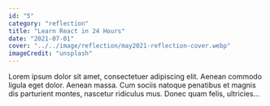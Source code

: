```yaml
---
id: "5"
category: "reflection"
title: "Learn React in 24 Hours"
date: "2021-07-01"
cover: "../../image/reflection/may2021-reflection-cover.webp"
imageCredit: "unsplash"
---
```


Lorem ipsum dolor sit amet, consectetuer adipiscing elit. Aenean commodo ligula eget dolor. Aenean massa. Cum sociis natoque penatibus et magnis dis parturient montes, nascetur ridiculus mus. Donec quam felis, ultricies...
